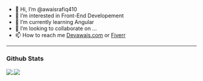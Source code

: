 - 👋 Hi, I’m @awaisrafiq410
- 👀 I’m interested in Front-End Developement
- 🌱 I’m currently learning Angular
- 💞️ I’m looking to collaborate on ...
- 📫 How to reach me [Devawais.com](https://devawais.com/) or [Fiverr](https://www.fiverr.com/awaisrafiq)

---

### Github Stats

<a href="https://github.com/awaisrafiq410">
  <img align="center" src="https://github-readme-stats.vercel.app/api?username=awaisrafiq410&show_icons=true&theme=radical" />
</a>
<a href="https://github.com/awaisrafiq410">
  <img align="center" src="https://github-readme-stats.vercel.app/api/top-langs/?username=AWAISRAFIQ410&layout=compact" />
</a>
